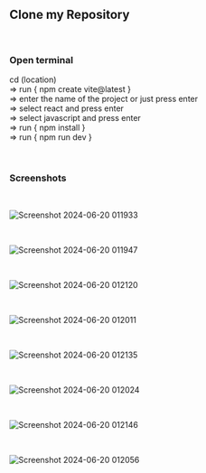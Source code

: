
<h2> Clone my Repository </h2>
<br>
<h3>Open terminal</h3>
<p>cd (location)<br>
  => run { npm create vite@latest } 
  <br>
  => enter the name of the project or just press enter 
  <br>
  => select react and press enter
  <br>
  => select javascript and press enter
  <br>
  => run { npm install } 
  <br>
  => run { npm run dev } </p>
  <br>
<h3>Screenshots</h3>
<br>

![Screenshot 2024-06-20 011933](https://github.com/Jayanth10-hub/jay-folio/assets/172490684/3f205e7e-b726-4d0e-8f1e-87f7c46da494)

<br>

![Screenshot 2024-06-20 011947](https://github.com/Jayanth10-hub/jay-folio/assets/172490684/26b4e1f0-35f6-4443-bf9d-680f75288927)

<br>

![Screenshot 2024-06-20 012120](https://github.com/Jayanth10-hub/jay-folio/assets/172490684/5e5c9428-e5a3-4749-9b35-9dcc0184031e)

<br>

![Screenshot 2024-06-20 012011](https://github.com/Jayanth10-hub/jay-folio/assets/172490684/4ebe82c2-f369-43e4-b6c9-7d05c881c763)

<br>

![Screenshot 2024-06-20 012135](https://github.com/Jayanth10-hub/jay-folio/assets/172490684/f95f8b66-1c05-4d67-b151-d2d6961b1520)

<br>

![Screenshot 2024-06-20 012024](https://github.com/Jayanth10-hub/jay-folio/assets/172490684/a0fadcd6-f859-4378-bfcb-cc7b94fca0a8)

<br>

![Screenshot 2024-06-20 012146](https://github.com/Jayanth10-hub/jay-folio/assets/172490684/841c4cec-662c-45e1-b7d7-7c7d8c337d04)

<br>

![Screenshot 2024-06-20 012056](https://github.com/Jayanth10-hub/jay-folio/assets/172490684/9f6505eb-5de7-4bc5-8a40-8f43796e954c)



